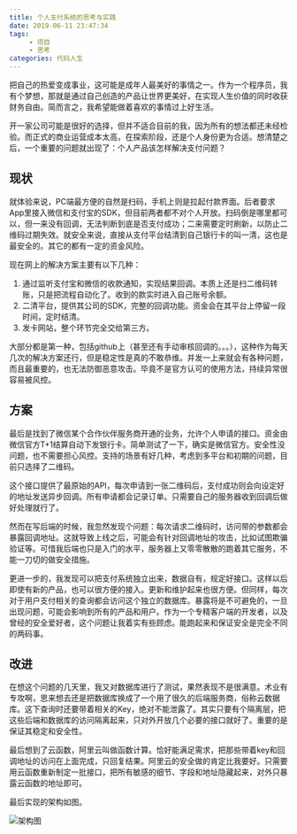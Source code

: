 ```yaml
---
title: 个人支付系统的思考与实践
date: 2019-06-11 23:47:34
tags:
     - 项目
     - 思考
categories: 代码人生
---
```


把自己的热爱变成事业，这可能是成年人最美好的事情之一。作为一个程序员，我有个梦想，那就是通过自己创造的产品让世界更美好，在实现人生价值的同时收获财务自由。简而言之，我希望能做着喜欢的事情过上好生活。

开一家公司可能是很好的选择，但并不适合目前的我，因为所有的想法都还未经检验。而正式的商业运营成本太高，在探索阶段，还是个人身份更为合适。想清楚之后，一个重要的问题就出现了：个人产品该怎样解决支付问题？

<!--more-->

## 现状

就体验来说，PC端最方便的自然是扫码，手机上则是拉起付款界面。后者要求App里接入微信和支付宝的SDK，但目前两者都不对个人开放。扫码倒是哪里都可以，但一来没有回调，无法判断到底是否支付成功；二来需要定时刷新，以防止二维码过期失效。就安全来说，直接从支付平台结清到自己银行卡的叫一清，这也是最安全的。其它的都有一定的资金风险。

现在网上的解决方案主要有以下几种：

1. 通过监听支付宝和微信的收款通知，实现结果回调。本质上还是扫二维码转账，只是把流程自动化了。收到的款实时进入自己账号余额。
2. 二清平台，提供其公司的SDK，完整的回调功能。资金会在其平台上停留一段时间，定时结清。
3. 发卡网站，整个环节完全交给第三方。

大部分都是第一种，包括github上（甚至还有手动审核回调的。。。），这种作为每天几次的解决方案还行，但是稳定性是真的不敢恭维。并发一上来就会有各种问题，而且最重要的，也无法防御恶意攻击。毕竟不是官方认可的使用方法，持续异常很容易被风控。

## 方案

最后是找到了微信某个合作伙伴服务商开通的业务，允许个人申请的接口。资金由微信官方T+1结算自动下发银行卡。简单测试了一下，确实是微信官方。安全性没问题，也不需要担心风控。支持的场景有好几种，考虑到多平台和初期的问题，目前只选择了二维码。

这个接口提供了最原始的API，每次申请到一张二维码后，支付成功则会向设定好的地址发送异步回调。所有申请都会记录订单。只需要自己的服务器收到回调后做好处理就行了。

然而在写后端的时候，我忽然发现个问题：每次请求二维码时，访问带的参数都会暴露回调地址。这就导致上线之后，可能会有针对回调地址的攻击，比如试图欺骗验证等。可惜我后端也只是入门的水平，服务器上又零零散散的跑着其它服务，不能一刀切的做安全措施。

更进一步的，我发现可以把支付系统独立出来，数据自有，规定好接口。这样以后即使有新的产品，也可以很方便的接入。更新和维护起来也很方便。但同样，每次对于用户支付相关的查询都会访问这个独立的数据库。暴露将是不可避免的，一旦出现问题，可能会影响到所有的产品和用户。作为一个专精客户端的开发者，以及曾经的安全爱好者，这个问题让我着实有些顾虑。能跑起来和保证安全是完全不同的两码事。

## 改进

在想这个问题的几天里，我又对数据库进行了测试，果然表现不是很满意。术业有专攻啊，思来想去还是把数据库换成了一个用了很久的后端服务商，俗称云数据库。这下查询时还要带着相关的Key，绝对不能泄露了。其实只要有个隔离层，把这些后端和数据库的访问隔离起来，只对外开放几个必要的接口就好了。重要的是保证其稳定和安全性。

最后想到了云函数，阿里云叫做函数计算。恰好能满足需求，把那些带着key和回调地址的访问在上面完成，只回复结果。阿里云的安全做的肯定比我要好。只需要用云函数重新制定一批接口，把所有敏感的细节、字段和地址隐藏起来，对外只暴露云函数的地址即可。

最后实现的架构如图。

![架构图](/images/pic1.png)